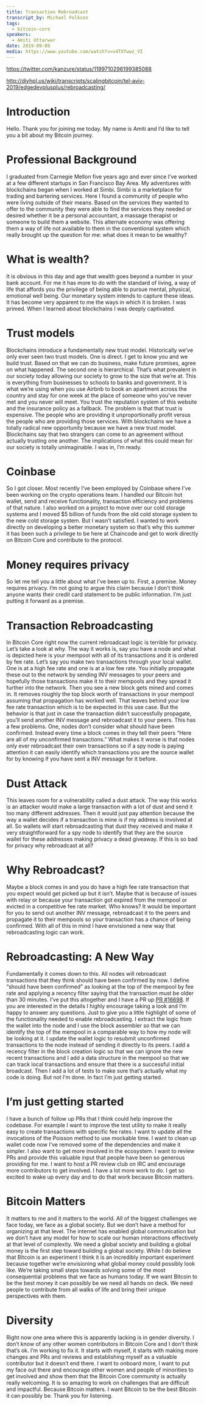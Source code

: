 ```yaml
---
title: Transaction Rebroadcast
transcript_by: Michael Folkson
tags:
  - bitcoin-core
speakers:
  - Amiti Uttarwar
date: 2019-09-09
media: https://www.youtube.com/watch?v=v4TXfwwz_VI
---
```

<https://twitter.com/kanzure/status/1199710296199385088>

<http://diyhpl.us/wiki/transcripts/scalingbitcoin/tel-aviv-2019/edgedevplusplus/rebroadcasting/>

# Introduction

Hello. Thank you for joining me today. My name is Amiti and I’d like to tell you a bit about my Bitcoin journey.

# Professional Background

I graduated from Carnegie Mellon five years ago and ever since I’ve worked at a few different startups in San Francisco Bay Area. My adventures with blockchains began when I worked at Simbi. Simbi is a marketplace for trading and bartering services. Here I found a community of people who were living outside of their means. Based on the services they wanted to offer to the community they were able to find the services they needed or desired whether it be a personal accountant, a massage therapist or someone to build them a website. This alternate economy was offering them a way of life not available to them in the conventional system which really brought up the question for me: what does it mean to be wealthy?

# What is wealth?

It is obvious in this day and age that wealth goes beyond a number in your bank account. For me it has more to do with the standard of living, a way of life that affords you the privilege of being able to pursue mental, physical, emotional well being. Our monetary system intends to capture these ideas. It has become very apparent to me the ways in which it is broken. I was primed. When I learned about blockchains I was deeply captivated.

# Trust models

Blockchains introduce a fundamentally new trust model. Historically we’ve only ever seen two trust models. One is direct. I get to know you and we build trust. Based on that we can do business, make future promises, agree on what happened. The second one is hierarchical. That’s what prevalent in our society today allowing our society to grow to the size that we’re at. This is everything from businesses to schools to banks and government. It is what we’re using when you use Airbnb to book an apartment across the country and stay for one week at the place of someone who you’ve never met and you never will meet. You trust the reputation system of this website and the insurance policy as a fallback. The problem is that that trust is expensive. The people who are providing it unproportionally profit versus the people who are providing those services. With blockchains we have a totally radical new opportunity because we have a new trust model. Blockchains say that two strangers can come to an agreement without actually trusting one another. The implications of what this could mean for our society is totally unimaginable. I was in, I’m ready.

# Coinbase

So I got closer. Most recently I’ve been employed by Coinbase where I’ve been working on the crypto operations team. I handled our Bitcoin hot wallet, send and receive functionality, transaction efficiency and problems of that nature. I also worked on a project to move over our cold storage systems and I moved $5 billion of funds from the old cold storage system to the new cold storage system. But I wasn’t satisfied. I wanted to work directly on developing a better monetary system so that’s why this summer it has been such a privilege to be here at Chaincode and get to work directly on Bitcoin Core and contribute to the protocol.

# Money requires privacy

So let me tell you a little about what I’ve been up to. First, a premise. Money requires privacy. I’m not going to argue this claim because I don’t think anyone wants their credit card statement to be public information. I’m just putting it forward as a premise.

# Transaction Rebroadcasting

In Bitcoin Core right now the current rebroadcast logic is terrible for privacy. Let’s take a look at why. The way it works is, say you have a node and what is depicted here is your mempool with all of its transactions and it is ordered by fee rate. Let’s say you make two transactions through your local wallet. One is at a high fee rate and one is at a low fee rate. You initially propagate these out to the network by sending INV messages to your peers and hopefully those transactions make it to their mempools and they spread it further into the network. Then you see a new block gets mined and comes in. It removes roughly the top block worth of transactions in your mempool assuming that propagation has worked well. That leaves behind your low fee rate transaction which is to be expected in this use case. But the behavior is that just in case the transaction didn’t successfully propagate, you’ll send another INV message and rebroadcast it to your peers. This has a few problems. One, nodes don’t consider what should have been confirmed. Instead every time a block comes in they tell their peers “Here are all of my unconfirmed transactions.” What makes it worse is that nodes only ever rebroadcast their own transactions so if a spy node is paying attention it can easily identify which transactions you are the source wallet for by knowing if you have sent a INV message for it before.

# Dust Attack

This leaves room for a vulnerability called a dust attack. The way this works is an attacker would make a large transaction with a lot of dust and send it too many different addresses. Then it would just pay attention because the way a wallet decides if a transaction is mine is if my address is involved at all. So wallets will start rebroadcasting that dust they received and make it very straightforward for a spy node to identify that they are the source wallet for these addresses making privacy a dead giveaway. If this is so bad for privacy why rebroadcast at all?

# Why Rebroadcast?

Maybe a block comes in and you do have a high fee rate transaction that you expect would get picked up but it isn’t. Maybe that is because of issues with relay or because your transaction got expired from the mempool or evicted in a competitive fee rate market. Who knows? It would be important for you to send out another INV message, rebroadcast it to the peers and propagate it to their mempools so your transaction has a chance of being confirmed. With all of this in mind I have envisioned a new way that rebroadcasting logic can work.

# Rebroadcasting: A New Way

Fundamentally it comes down to this. All nodes will rebroadcast transactions that they think should have been confirmed by now. I define “should have been confirmed” as looking at the top of the mempool by fee rate and applying a recency filter saying that the transaction must be older than 30 minutes. I’ve put this altogether and I have a PR up [PR #16698](https://github.com/bitcoin/bitcoin/pull/16698). If you are interested in the details I highly encourage taking a look and I’m happy to answer any questions. Just to give you a little highlight of some of the functionality needed to enable rebroadcasting. I extract the logic from the wallet into the node and I use the block assembler so that we can identify the top of the mempool in a comparable way to how my node will be looking at it. I update the wallet logic to resubmit unconfirmed transactions to the node instead of sending it directly to its peers. I add a recency filter in the block creation logic so that we can ignore the new recent transactions and I add a data structure in the mempool so that we can track local transactions and ensure that there is a successful initial broadcast. Then I add a lot of tests to make sure that’s actually what my code is doing. But not I’m done. In fact I’m just getting started.

# I’m just getting started

I have a bunch of follow up PRs that I think could help improve the codebase. For example I want to improve the test utility to make it really easy to create transactions with specific fee rates. I want to update all the invocations of the Poisson method to use mockable time. I want to clean up wallet code now I’ve removed some of the dependencies and make it simpler. I also want to get more involved in the ecosystem. I want to review PRs and provide this valuable input that people have been so generous providing for me. I want to host a PR review club on IRC and encourage more contributors to get involved. I have a lot more work to do. I get so excited to wake up every day and to do that work because Bitcoin matters.

# Bitcoin Matters

It matters to me and it matters to the world. All of the biggest challenges we face today, we face as a global society. But we don’t have a method for organizing at that level. The internet has enabled global communication but we don’t have any model for how to scale our human interactions effectively at that level of complexity. We need a global society and building a global money is the first step toward building a global society. While I do believe that Bitcoin is an experiment I think it is an incredibly important experiment because together we’re envisioning what global money could possibly look like. We’re taking small steps towards solving some of the most consequential problems that we face as humans today. If we want Bitcoin to be the best money it can possibly be we need all hands on deck. We need people to contribute from all walks of life and bring their unique perspectives with them.

# Diversity

Right now one area where this is apparently lacking is in gender diversity. I don’t know of any other women contributors in Bitcoin Core and I don’t think that’s ok. I’m working to fix it. It starts with myself, it starts with making more changes and PRs and reviews and establishing myself as a valuable contributor but it doesn’t end there. I want to onboard more, I want to put my face out there and encourage other women and people of minorities to get involved and show them that the Bitcoin Core community is actually really welcoming. It is so amazing to work on challenges that are difficult and impactful. Because Bitcoin matters. I want Bitcoin to be the best Bitcoin it can possibly be. Thank you for listening.


